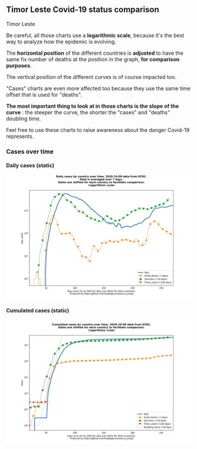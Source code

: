 ## Timor Leste Covid-19 status comparison 

Timor Leste



Be careful, all those charts use a **logarithmic scale**, because it's the best way to analyze how the epidemic is evolving.
 
The **horizontal position** of the different countries is **adjusted** to have the same fix number of deaths at the position in the graph, **for comparison purposes**.

The vertical position of the different curves is of course impacted too.

"Cases" charts are even more affected too because they use the same time offset that is used for "deaths".

**The most important thing to look at in those charts is the slope of the curve** : the steeper the curve, the shorter the "cases" and "deaths" doubling time.

Feel free to use these charts to raise awareness about the danger Covid-19 represents. 


 
### Cases over time
 
#### Daily cases (static)
![Timor Leste covid-19 daily cases static chart](https://raw.githubusercontent.com/madlag/coronavirus_study/master/notebooks/graphs/2020-10-09/countries/Timor_Leste/2020-10-09_Timor_Leste_day_cases.png "Timor Leste covid-19 day_cases static chart")   
 
#### Cumulated cases (static)
![Timor Leste covid-19 cumulated cases static chart](https://raw.githubusercontent.com/madlag/coronavirus_study/master/notebooks/graphs/2020-10-09/countries/Timor_Leste/2020-10-09_Timor_Leste_cases.png "Timor Leste covid-19 cases static chart")   

